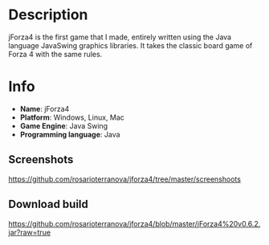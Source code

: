 # Description
jForza4 is the first game that I made, entirely written using the Java language JavaSwing graphics libraries. It takes the classic board game of Forza 4 with the same rules.

# Info
- **Name**: jForza4
- **Platform**: Windows, Linux, Mac
- **Game Engine**: Java Swing
- **Programming language**: Java

## Screenshots
https://github.com/rosarioterranova/jforza4/tree/master/screenshoots

## Download build
https://github.com/rosarioterranova/jforza4/blob/master/jForza4%20v0.6.2.jar?raw=true
